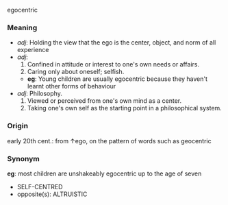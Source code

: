 egocentric
### Meaning
+ _adj_: Holding the view that the ego is the center, object, and norm of all experience
+ _adj_: 
   1. Confined in attitude or interest to one's own needs or affairs.
   2. Caring only about oneself; selfish.
	+ __eg__: Young children are usually egocentric because they haven't learnt other forms of behaviour
+ _adj_: Philosophy. 
   1. Viewed or perceived from one's own mind as a center.
   2. Taking one's own self as the starting point in a philosophical system.

### Origin

early 20th cent.: from ↑ego, on the pattern of words such as geocentric

### Synonym

__eg__: most children are unshakeably egocentric up to the age of seven

+ SELF-CENTRED
+ opposite(s): ALTRUISTIC


